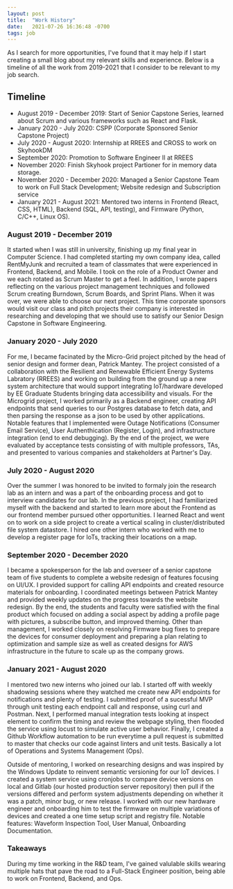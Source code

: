 ```yaml
---
layout: post
title:  "Work History"
date:   2021-07-26 16:36:48 -0700
tags: job
---
```


As I search for more opportunities, I've found that it may help if I start creating a small blog about my relevant skills and experience.
Below is a timeline of all the work from 2019-2021 that I consider to be relevant to my job search.

## Timeline

- August 2019 - December 2019: Start of Senior Capstone Series, learned about Scrum and various frameworks such as React and Flask.
- January 2020 - July 2020: CSPP (Corporate Sponsored Senior Capstone Project)
- July 2020 - August 2020: Internship at RREES and CROSS to work on SkyhookDM
- September 2020: Promotion to Software Engineer II at RREES
- November 2020: Finish Skyhook project Partioner for in memory data storage.
- November 2020 - December 2020: Managed a Senior Capstone Team to work on Full Stack Development; Website redesign and Subscription service
- January 2021 - August 2021: Mentored two interns in Frontend (React, CSS, HTML), Backend (SQL, API, testing), and Firmware (Python, C/C++, Linux OS).

### August 2019 - December 2019

It started when I was still in university, finishing up my final year in Computer Science. I had completed starting my own company idea, called RentMyJunk and recruited
a team of classmates that were experienced in Frontend, Backend, and Mobile. I took on the role of a Product Owner and we each rotated as Scrum Master to get a feel.
In addition, I wrote papers reflecting on the various project management techniques and followed Scrum creating Burndown, Scrum Boards, and Sprint Plans.
When it was over, we were able to choose our next project. This time corporate sponsors would visit our class and pitch projects their company is interested in researching and developing that we should use to satisfy our Senior Design Capstone in Software Engineering.

### January 2020 - July 2020

For me, I became facinated by the Micro-Grid project pitched by the head of senior design and former dean, Patrick Mantey. The project consisted of a collaboration with the Resilient and Renewable Efficient Energy Systems Labratory (RREES) and working on building from the ground up a new system architecture that would support integrating IoT/hardware developed by EE Graduate Students bringing data accessibility and visuals. For the Microgrid project, I worked primarily as a Backend engineer, creating API endpoints that send queries to our Postgres database to fetch data, and then parsing the response as a json to be used by other applications. Notable features that I implemented were Outage Notifications (Consumer Email Service), User Authenthication (Register, Login), and infrastructure integration (end to end debugging). By the end of the project, we were evaluated by acceptance tests consisting of with multiple professors, TAs, and presented to various companies and stakeholders at Partner's Day.

### July 2020 - August 2020

Over the summer I was honored to be invited to formaly join the research lab as an intern and was a part of the onboarding process and got to interview candidates for our lab. In the previous project, I had familiarized myself with the backend and started to learn more about the Frontend as our frontend member pursued other opportunities. I learned React and went on to work on a side project to create a vertical scaling in cluster/distributed file system datastore. I hired one other intern who worked with me to develop a register page for IoTs, tracking their locations on a map.

### September 2020 - December 2020

I became a spokesperson for the lab and overseer of a senior capstone team of five students to complete a website redesign of features focusing on UI/UX. I provided support for calling API endpoints and created resource materials for onboarding. I coordinated meetings between Patrick Mantey and provided weekly updates on the progress towards the website redesign. By the end, the students and faculty were satisfied with the final product which focused on adding a social aspect by adding a profile page with pictures, a subscribe button, and improved theming. Other than management, I worked closely on resolving Firmware bug fixes to prepare the devices for consumer deployment and preparing a plan relating to optimization and sample size as well as created designs for AWS infrastructure in the future to scale up as the company grows.

### January 2021 - August 2020

I mentored two new interns who joined our lab. I started off with weekly shadowing sessions where they watched me create new API endpoints for notifications and plenty of testing. I submitted proof of a sucessful MVP through unit testing each endpoint call and response, using curl and Postman. Next, I performed manual integration tests looking at inspect element to confirm the timing and review the webpage styling, then flooded the service using locust to simulate active user behavior. Finally, I created a Github Workflow automation to be run everytime a pull request is submitted to master that checks our code against linters and unit tests. Basically a lot of Operations and Systems Management (Ops).

Outside of mentoring, I worked on researching designs and was inspired by the Windows Update to reinvent semantic versioning for our IoT devices. I created a system service using cronjobs to compare device versions on local and Gitlab (our hosted production server repository) then pull if the versions differed and perform system adjustments depending on whether it was a patch, minor bug, or new release. I worked with our new hardware engineer and onboarding him to test the firmware on multiple variations of devices and created a one time setup script and registry file. Notable features: Waveform Inspection Tool, User Manual, Onboarding Documentation.

### Takeaways

During my time working in the R&D team, I've gained valulable skills wearing multiple hats that pave the road to a Full-Stack Engineer position, being able to work on Frontend, Backend, and Ops.
